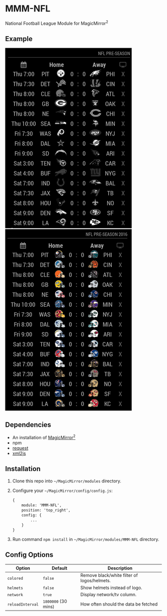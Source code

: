# MMM-NFL
National Football League Module for MagicMirror<sup>2</sup>

## Example

![](.github/example.jpg)   ![](.github/example2.jpg)

## Dependencies
  * An installation of [MagicMirror<sup>2</sup>](https://github.com/MichMich/MagicMirror)
  * npm
  * [request](https://www.npmjs.com/package/request)
  * [xml2js](https://www.npmjs.com/package/xml2js)

## Installation
 1. Clone this repo into `~/MagicMirror/modules` directory.
 2. Configure your `~/MagicMirror/config/config.js`:

    ```
    {
        module: 'MMM-NFL',
        position: 'top_right',
        config: {
            ...
        }
    }
    ```
 3. Run command `npm install` in `~/MagicMirror/modules/MMM-NFL` directory.

## Config Options
| **Option** | **Default** | **Description** |
| --- | --- | --- |
| `colored` | `false` | Remove black/white filter of logos/helmets. |
| `helmets` | `false` | Show helmets instead of logo. |
| `network` | `true` | Display network/tv column. |
| `reloadInterval` | `1800000` (30 mins) | How often should the data be fetched |
